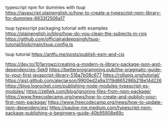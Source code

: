 typescript npm for dummies with tsup
https://javascript.plainenglish.io/how-to-create-a-typescript-npm-library-for-dummies-6633f2506a17

tsup typescript packaging tutorial with examples
https://plainenglish.io/blog/how-do-you-clean-the-subjects-in-rxjs
https://github.com/officialrajdeepsingh/tsup-tutorial/blob/main/tsup.config.ts

tsup tutorial
https://antfu.me/posts/publish-esm-and-cjs

https://dev.to/101arrowz/creating-a-modern-js-library-package-json-and-dependencies-5ek9
https://betterprogramming.pub/the-pragmatic-guide-to-your-first-javascript-library-516a7b08c677
https://rollupjs.org/tutorial/
https://gist.github.com/aleclarson/9900ed2a9a3119d865286b218e14d226
https://blog.logrocket.com/publishing-node-modules-typescript-es-modules/
https://zellwk.com/blog/ignoring-files-from-npm-package/
https://www.freecodecamp.org/news/how-to-create-and-publish-your-first-npm-package/
https://www.freecodecamp.org/news/how-to-update-npm-dependencies/
https://pauloe-me.medium.com/typescript-npm-package-publishing-a-beginners-guide-40b95908e69c
